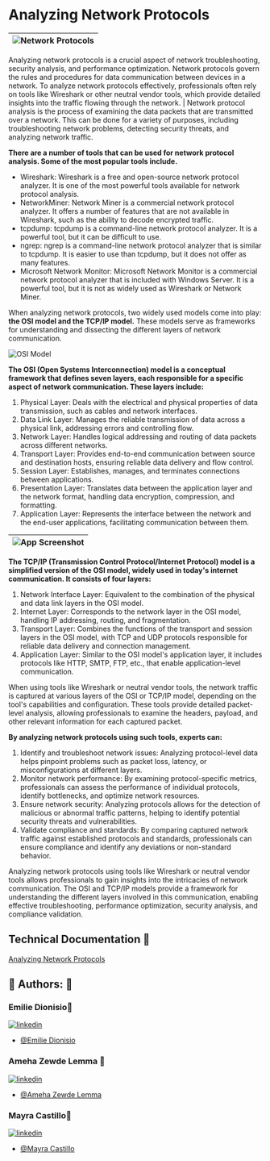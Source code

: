 
# Analyzing Network Protocols





|  ![Network Protocols](https://drive.google.com/uc?export=view&id=1_S2Odp1KjAF1I1aOu33tIsvmkIHZUmxz)  |
| ----------------------- |





Analyzing network protocols is a crucial aspect of network troubleshooting, security analysis, and performance optimization. Network protocols govern the rules and procedures for data communication between devices in a network. To analyze network protocols effectively, professionals often rely on tools like Wireshark or other neutral vendor tools, which provide detailed insights into the traffic flowing through the network.
| Network protocol analysis is the process of examining the data packets that are transmitted over a network. This can be done for a variety of purposes, including troubleshooting network problems, detecting security threats, and analyzing network traffic. 

**There are a number of tools that can be used for network protocol analysis. Some of the most popular tools include.**

- Wireshark: Wireshark is a free and open-source network protocol analyzer. It is one of the most powerful tools available for network protocol analysis.
- NetworkMiner: Network Miner is a commercial network protocol analyzer. It offers a number of features that are not available in Wireshark, such as the ability to decode encrypted traffic.
- tcpdump: tcpdump is a command-line network protocol analyzer. It is a powerful tool, but it can be difficult to use.
- ngrep: ngrep is a command-line network protocol analyzer that is similar to tcpdump. It is easier to use than tcpdump, but it does not offer as many features.
- Microsoft Network Monitor: Microsoft Network Monitor is a commercial network protocol analyzer that is included with Windows Server. It is a powerful tool, but it is not as widely used as Wireshark or Network Miner.

When analyzing network protocols, two widely used models come into play: **the OSI model and the TCP/IP model.** These models serve as frameworks for understanding and dissecting the different layers of network communication.




![OSI Model](https://drive.google.com/uc?export=view&id=1JfZIN75hzjLyZ4HIb0uwXdTCAa9xUdoP) 




**The OSI (Open Systems Interconnection) model is a conceptual framework that defines seven layers, each responsible for a specific aspect of network communication. These layers include:** 

1. Physical Layer: Deals with the electrical and physical properties of data transmission, such as cables and network interfaces.
2. Data Link Layer: Manages the reliable transmission of data across a physical link, addressing errors and controlling flow.
3. Network Layer: Handles logical addressing and routing of data packets across different networks.
4. Transport Layer: Provides end-to-end communication between source and destination hosts, ensuring reliable data delivery and flow control.
5. Session Layer: Establishes, manages, and terminates connections between applications.
6. Presentation Layer: Translates data between the application layer and the network format, handling data encryption, compression, and formatting.
7. Application Layer: Represents the interface between the network and the end-user applications, facilitating communication between them. 



| ![App Screenshot](https://drive.google.com/uc?export=view&id=1AN0_tMVUvTzAzP_injeJbkcG5y2myzy8) |
| ----------------------- |


**The TCP/IP (Transmission Control Protocol/Internet Protocol) model is a simplified version of the OSI model, widely used in today's internet communication. It consists of four layers:**

1. Network Interface Layer: Equivalent to the combination of the physical and data link layers in the OSI model.
2. Internet Layer: Corresponds to the network layer in the OSI model, handling IP addressing, routing, and fragmentation.
3. Transport Layer: Combines the functions of the transport and session layers in the OSI model, with TCP and UDP protocols responsible for reliable data delivery and connection management.
4. Application Layer: Similar to the OSI model's application layer, it includes protocols like HTTP, SMTP, FTP, etc., that enable application-level communication.

When using tools like Wireshark or neutral vendor tools, the network traffic is captured at various layers of the OSI or TCP/IP model, depending on the tool's capabilities and configuration. These tools provide detailed packet-level analysis, allowing professionals to examine the headers, payload, and other relevant information for each captured packet.


**By analyzing network protocols using such tools, experts can:**

1. Identify and troubleshoot network issues: Analyzing protocol-level data helps pinpoint problems such as packet loss, latency, or misconfigurations at different layers.
2. Monitor network performance: By examining protocol-specific metrics, professionals can assess the performance of individual protocols, identify bottlenecks, and optimize network resources.
3. Ensure network security: Analyzing protocols allows for the detection of malicious or abnormal traffic patterns, helping to identify potential security threats and vulnerabilities.
4. Validate compliance and standards: By comparing captured network traffic against established protocols and standards, professionals can ensure compliance and identify any deviations or non-standard behavior.

Analyzing network protocols using tools like Wireshark or neutral vendor tools allows professionals to gain insights into the intricacies of network communication. The OSI and TCP/IP models provide a framework for understanding the different layers involved in this communication, enabling effective troubleshooting, performance optimization, security analysis, and compliance validation.

## Technical Documentation 🤖

[Analyzing Network Protocols](https://docs.google.com/document/d/19xuaboWqPuh2xHv4bwEWp6eR3k2f7zS9hQ9Nw0aDXqE/edit?usp=share_link)


## 🔗 Authors: 👐

### Emilie Dionisio👩‍
[![linkedin](https://img.shields.io/badge/linkedin-0A66C2?style=for-the-badge&logo=linkedin&logoColor=white)](https://www.linkedin.com/in/emdionisio/)
- [@Emilie Dionisio](https://github.com/emiliedionisio)


### Ameha Zewde Lemma 👨
[![linkedin](https://img.shields.io/badge/linkedin-0A66C2?style=for-the-badge&logo=linkedin&logoColor=white)](https://www.linkedin.com/in/ameha-lemma/)
- [@Ameha Zewde Lemma](https://github.com/orgs/cybertrainingrange/people/ameha01)

### Mayra Castillo👩‍
[![linkedin](https://img.shields.io/badge/linkedin-0A66C2?style=for-the-badge&logo=linkedin&logoColor=white)](https://www.linkedin.com/in/mayra-castillo-barrios/)
- [@Mayra Castillo](https://github.com/mbarri0s)
